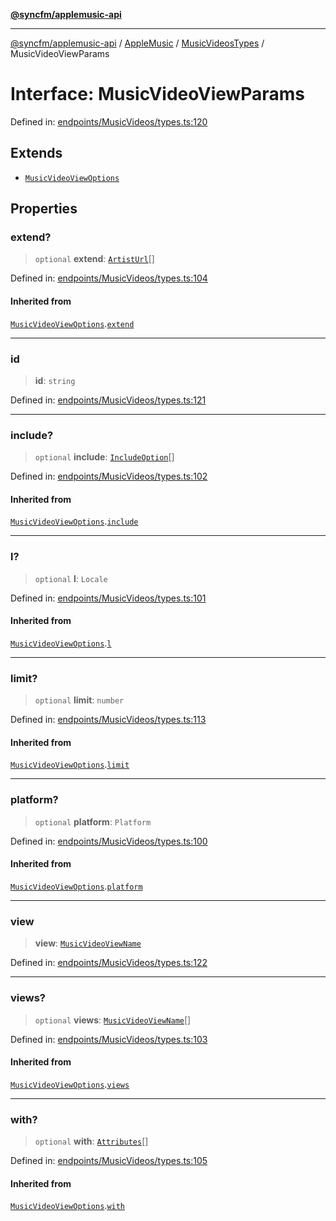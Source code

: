 [**@syncfm/applemusic-api**](../../../../../../README.md)

***

[@syncfm/applemusic-api](../../../../../../globals.md) / [AppleMusic](../../../README.md) / [MusicVideosTypes](../README.md) / MusicVideoViewParams

# Interface: MusicVideoViewParams

Defined in: [endpoints/MusicVideos/types.ts:120](https://github.com/sync-fm/applemusic-api/blob/9ff258d5e3837a0cb0f9914911c5614d92f344ed/src/endpoints/MusicVideos/types.ts#L120)

## Extends

- [`MusicVideoViewOptions`](MusicVideoViewOptions.md)

## Properties

### extend?

> `optional` **extend**: [`ArtistUrl`](../enumerations/ExtendOption.md#artisturl)[]

Defined in: [endpoints/MusicVideos/types.ts:104](https://github.com/sync-fm/applemusic-api/blob/9ff258d5e3837a0cb0f9914911c5614d92f344ed/src/endpoints/MusicVideos/types.ts#L104)

#### Inherited from

[`MusicVideoViewOptions`](MusicVideoViewOptions.md).[`extend`](MusicVideoViewOptions.md#extend)

***

### id

> **id**: `string`

Defined in: [endpoints/MusicVideos/types.ts:121](https://github.com/sync-fm/applemusic-api/blob/9ff258d5e3837a0cb0f9914911c5614d92f344ed/src/endpoints/MusicVideos/types.ts#L121)

***

### include?

> `optional` **include**: [`IncludeOption`](../enumerations/IncludeOption.md)[]

Defined in: [endpoints/MusicVideos/types.ts:102](https://github.com/sync-fm/applemusic-api/blob/9ff258d5e3837a0cb0f9914911c5614d92f344ed/src/endpoints/MusicVideos/types.ts#L102)

#### Inherited from

[`MusicVideoViewOptions`](MusicVideoViewOptions.md).[`include`](MusicVideoViewOptions.md#include)

***

### l?

> `optional` **l**: `Locale`

Defined in: [endpoints/MusicVideos/types.ts:101](https://github.com/sync-fm/applemusic-api/blob/9ff258d5e3837a0cb0f9914911c5614d92f344ed/src/endpoints/MusicVideos/types.ts#L101)

#### Inherited from

[`MusicVideoViewOptions`](MusicVideoViewOptions.md).[`l`](MusicVideoViewOptions.md#l)

***

### limit?

> `optional` **limit**: `number`

Defined in: [endpoints/MusicVideos/types.ts:113](https://github.com/sync-fm/applemusic-api/blob/9ff258d5e3837a0cb0f9914911c5614d92f344ed/src/endpoints/MusicVideos/types.ts#L113)

#### Inherited from

[`MusicVideoViewOptions`](MusicVideoViewOptions.md).[`limit`](MusicVideoViewOptions.md#limit)

***

### platform?

> `optional` **platform**: `Platform`

Defined in: [endpoints/MusicVideos/types.ts:100](https://github.com/sync-fm/applemusic-api/blob/9ff258d5e3837a0cb0f9914911c5614d92f344ed/src/endpoints/MusicVideos/types.ts#L100)

#### Inherited from

[`MusicVideoViewOptions`](MusicVideoViewOptions.md).[`platform`](MusicVideoViewOptions.md#platform)

***

### view

> **view**: [`MusicVideoViewName`](../enumerations/MusicVideoViewName.md)

Defined in: [endpoints/MusicVideos/types.ts:122](https://github.com/sync-fm/applemusic-api/blob/9ff258d5e3837a0cb0f9914911c5614d92f344ed/src/endpoints/MusicVideos/types.ts#L122)

***

### views?

> `optional` **views**: [`MusicVideoViewName`](../enumerations/MusicVideoViewName.md)[]

Defined in: [endpoints/MusicVideos/types.ts:103](https://github.com/sync-fm/applemusic-api/blob/9ff258d5e3837a0cb0f9914911c5614d92f344ed/src/endpoints/MusicVideos/types.ts#L103)

#### Inherited from

[`MusicVideoViewOptions`](MusicVideoViewOptions.md).[`views`](MusicVideoViewOptions.md#views)

***

### with?

> `optional` **with**: [`Attributes`](../enumerations/WithOption.md#attributes)[]

Defined in: [endpoints/MusicVideos/types.ts:105](https://github.com/sync-fm/applemusic-api/blob/9ff258d5e3837a0cb0f9914911c5614d92f344ed/src/endpoints/MusicVideos/types.ts#L105)

#### Inherited from

[`MusicVideoViewOptions`](MusicVideoViewOptions.md).[`with`](MusicVideoViewOptions.md#with)

